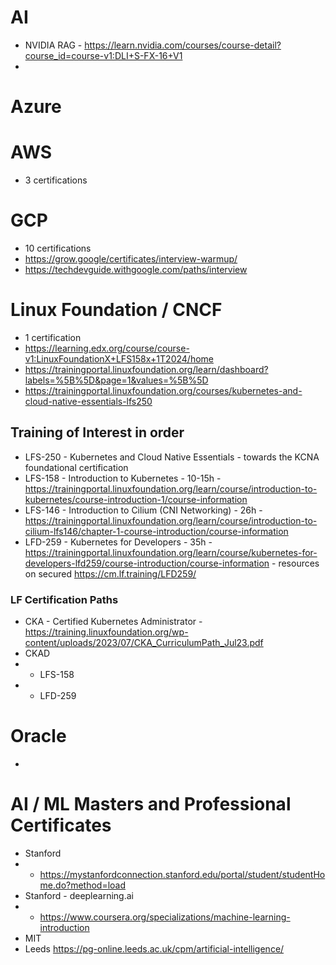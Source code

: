 

# AI
- NVIDIA RAG - https://learn.nvidia.com/courses/course-detail?course_id=course-v1:DLI+S-FX-16+V1
- 
# Azure
# AWS
- 3 certifications
# GCP
- 10 certifications
- https://grow.google/certificates/interview-warmup/
- https://techdevguide.withgoogle.com/paths/interview


# Linux Foundation / CNCF
- 1 certification
- https://learning.edx.org/course/course-v1:LinuxFoundationX+LFS158x+1T2024/home
- https://trainingportal.linuxfoundation.org/learn/dashboard?labels=%5B%5D&page=1&values=%5B%5D
- https://trainingportal.linuxfoundation.org/courses/kubernetes-and-cloud-native-essentials-lfs250
## Training of Interest in order
- LFS-250 - Kubernetes and Cloud Native Essentials - towards the KCNA foundational certification
- LFS-158 - Introduction to Kubernetes - 10-15h - https://trainingportal.linuxfoundation.org/learn/course/introduction-to-kubernetes/course-introduction-1/course-information
- LFS-146 - Introduction to Cilium (CNI Networking) - 26h - https://trainingportal.linuxfoundation.org/learn/course/introduction-to-cilium-lfs146/chapter-1-course-introduction/course-information
- LFD-259 - Kubernetes for Developers - 35h - https://trainingportal.linuxfoundation.org/learn/course/kubernetes-for-developers-lfd259/course-introduction/course-information - resources on secured https://cm.lf.training/LFD259/

### LF Certification Paths
- CKA - Certified Kubernetes Administrator - https://training.linuxfoundation.org/wp-content/uploads/2023/07/CKA_CurriculumPath_Jul23.pdf
- CKAD 
- - LFS-158
- - LFD-259

# Oracle
- 


# AI / ML Masters and Professional Certificates
- Stanford
- - https://mystanfordconnection.stanford.edu/portal/student/studentHome.do?method=load
- Stanford - deeplearning.ai
- - https://www.coursera.org/specializations/machine-learning-introduction
- MIT
- Leeds https://pg-online.leeds.ac.uk/cpm/artificial-intelligence/


